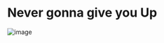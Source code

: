 # Never gonna give you Up
![image](https://www.google.com/url?sa=i&url=https%3A%2F%2Fgifs.com%2Fgif%2Frick-astley-never-gonna-give-you-up-rRkznp&psig=AOvVaw2PDCeSR-CN7Vy14XbT9zJ2&ust=1648749544058000&source=images&cd=vfe&ved=0CAsQjRxqFwoTCPDp5Om07vYCFQAAAAAdAAAAABAD.gif)
